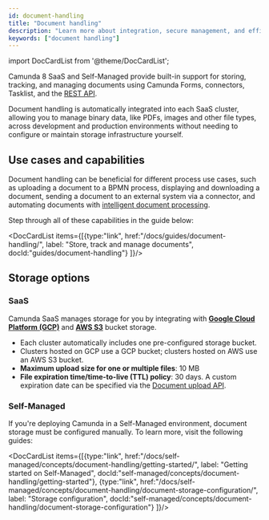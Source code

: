 ```yaml
---
id: document-handling
title: "Document handling"
description: "Learn more about integration, secure management, and efficient storage and retrieval of documents across development and production environments in a SaaS environment."
keywords: ["document handling"]
---
```


import DocCardList from '@theme/DocCardList';

Camunda 8 SaaS and Self-Managed provide built-in support for storing, tracking, and managing documents using Camunda Forms, connectors, Tasklist, and the [REST API](/apis-tools/camunda-api-rest/specifications/create-documents.api.mdx).

Document handling is automatically integrated into each SaaS cluster, allowing you to manage binary data, like PDFs, images and other file types, across development and production environments without needing to configure or maintain storage infrastructure yourself.

## Use cases and capabilities

Document handling can be beneficial for different process use cases, such as uploading a document to a BPMN process, displaying and downloading a document, sending a document to an external system via a connector, and automating documents with [intelligent document processing](/components/modeler/web-modeler/idp/idp-example.md).

Step through all of these capabilities in the guide below:

<DocCardList items={[{type:"link", href:"/docs/guides/document-handling/", label: "Store, track and manage documents", docId:"guides/document-handling"}
]}/>

## Storage options

### SaaS

Camunda SaaS manages storage for you by integrating with [**Google Cloud Platform (GCP)**](https://cloud.google.com/storage) and [**AWS S3**](https://aws.amazon.com/s3/) bucket storage.

- Each cluster automatically includes one pre-configured storage bucket.
- Clusters hosted on GCP use a GCP bucket; clusters hosted on AWS use an AWS S3 bucket.
- **Maximum upload size for one or multiple files**: 10 MB
- **File expiration time/time-to-live (TTL) policy**: 30 days. A custom expiration date can be specified via the [Document upload API](../../apis-tools/camunda-api-rest/specifications/create-document.api.mdx).

### Self-Managed

If you're deploying Camunda in a Self-Managed environment, document storage must be configured manually. To learn more, visit the following guides:

<DocCardList items={[{type:"link", href:"/docs/self-managed/concepts/document-handling/getting-started/", label: "Getting started on Self-Managed", docId:"self-managed/concepts/document-handling/getting-started"},
{type:"link", href:"/docs/self-managed/concepts/document-handling/document-storage-configuration/", label: "Storage configuration", docId:"self-managed/concepts/document-handling/document-storage-configuration"}
]}/>
